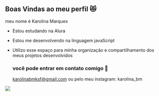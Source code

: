 ## Boas Vindas ao meu perfil 😻

meu nome é Karolina Marques 

- Estou estudando na Alura
- Estou me desenvolvendo na linguagem javaScript
- Utilizo esse espaço para minha organização e compartilhamento dos meus projetos desenvolvidos

  ### você pode entrar em contato comigo 📧

  karolinabmksf@gmail.com ou pelo meu instagram: karolina_bm



![](https://media1.tenor.com/m/0XIeUgUkq_gAAAAC/song-kang-song-kang-de-nani.gif)

